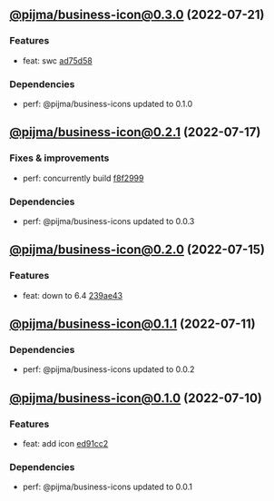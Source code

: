 ## [@pijma/business-icon@0.3.0](https://github.com/qiwi/pijma-business/compare/2022.7.17-pijma.business-icon.0.2.1-f0...2022.7.21-pijma.business-icon.0.3.0-f0) (2022-07-21)

### Features
* feat: swc [ad75d58](https://github.com/qiwi/pijma-business/commit/ad75d5882b8e4b1f6f187a995be22cb379a9fe68)

### Dependencies
* perf: @pijma/business-icons updated to 0.1.0

## [@pijma/business-icon@0.2.1](https://github.com/qiwi/pijma-business/compare/2022.7.15-pijma.business-icon.0.2.0-f0...2022.7.17-pijma.business-icon.0.2.1-f0) (2022-07-17)

### Fixes & improvements
* perf: concurrently build [f8f2999](https://github.com/qiwi/pijma-business/commit/f8f299922c9d0f997fcc2aafed095e2d8491bce2)

### Dependencies
* perf: @pijma/business-icons updated to 0.0.3

## [@pijma/business-icon@0.2.0](https://github.com/qiwi/pijma-business/compare/2022.7.11-pijma.business-icon.0.1.1-f0...2022.7.15-pijma.business-icon.0.2.0-f0) (2022-07-15)

### Features
* feat: down to 6.4 [239ae43](https://github.com/qiwi/pijma-business/commit/239ae43f8743bbf0d4d2ac5c65f13b462bf832c9)

## [@pijma/business-icon@0.1.1](https://github.com/qiwi/pijma-business/compare/2022.7.10-pijma.business-icon.0.1.0-f0...2022.7.11-pijma.business-icon.0.1.1-f0) (2022-07-11)

### Dependencies
* perf: @pijma/business-icons updated to 0.0.2

## [@pijma/business-icon@0.1.0](https://github.com/qiwi/pijma-business/compare/undefined...2022.7.10-pijma.business-icon.0.1.0-f0) (2022-07-10)

### Features
* feat: add icon [ed91cc2](https://github.com/qiwi/pijma-business/commit/ed91cc2f0906eb0a5f9aafe82ac22c00e8af1d8e)

### Dependencies
* perf: @pijma/business-icons updated to 0.0.1
